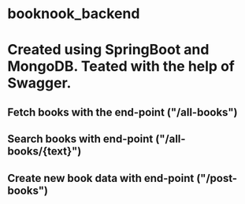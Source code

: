 # booknook_backend
# Created using SpringBoot and MongoDB. Teated with the help of Swagger.

## Fetch books with the end-point ("/all-books")
## Search books with end-point ("/all-books/{text}")
## Create new book data with end-point ("/post-books")

